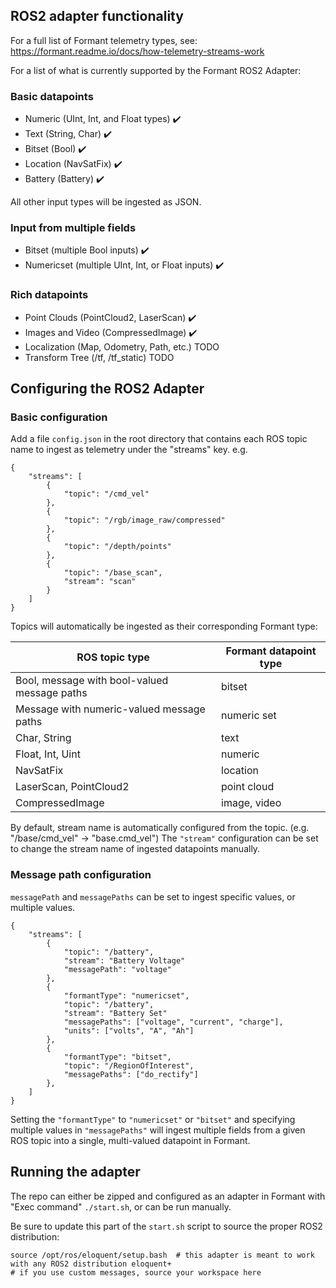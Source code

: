 ## ROS2 adapter functionality

For a full list of Formant telemetry types, see: https://formant.readme.io/docs/how-telemetry-streams-work

For a list of what is currently supported by the Formant ROS2 Adapter:

### Basic datapoints
- Numeric (UInt, Int, and Float types) :heavy_check_mark:
- Text (String, Char) :heavy_check_mark:
- Bitset (Bool) :heavy_check_mark:
- Location (NavSatFix) :heavy_check_mark:
- Battery (Battery) :heavy_check_mark:

All other input types will be ingested as JSON.

### Input from multiple fields
- Bitset (multiple Bool inputs) :heavy_check_mark:
- Numericset (multiple UInt, Int, or Float inputs) :heavy_check_mark:

### Rich datapoints
- Point Clouds (PointCloud2, LaserScan) :heavy_check_mark:
- Images and Video (CompressedImage) :heavy_check_mark:
- Localization (Map, Odometry, Path, etc.) TODO 
- Transform Tree (/tf, /tf_static) TODO

## Configuring the ROS2 Adapter

### Basic configuration

Add a file `config.json` in the root directory that contains each ROS topic name to ingest as telemetry under the "streams" key. e.g.

```
{
    "streams": [
        {
            "topic": "/cmd_vel"
        },
        {
            "topic": "/rgb/image_raw/compressed"
        },
        {
            "topic": "/depth/points"
        },
        {
            "topic": "/base_scan",
            "stream": "scan"
        }
    ]
}
```

Topics will automatically be ingested as their corresponding Formant type:

| ROS topic type                               | Formant datapoint type |
|----------------------------------------------|------------------------|
| Bool, message with bool-valued message paths | bitset                 |
| Message with numeric-valued message paths    | numeric set            |
| Char, String                                 | text                   |
| Float, Int, Uint                             | numeric                |
| NavSatFix                                    | location               |
| LaserScan, PointCloud2                       | point cloud            |
| CompressedImage                              | image, video           |

By default, stream name is automatically configured from the topic. (e.g. "/base/cmd_vel" -> "base.cmd_vel") The `"stream"` configuration can be set to change the stream name of ingested datapoints manually.

### Message path configuration

`messagePath` and `messagePaths` can be set to ingest specific values, or multiple values.

```
{
    "streams": [
        {
            "topic": "/battery",
            "stream": "Battery Voltage"
            "messagePath": "voltage"
        },
        {
            "formantType": "numericset",
            "topic": "/battery",
            "stream": "Battery Set"
            "messagePaths": ["voltage", "current", "charge"],
            "units": ["volts", "A", "Ah"]
        },
        {
            "formantType": "bitset",
            "topic": "/RegionOfInterest",
            "messagePaths": ["do_rectify"]
        },
    ]
}
```

Setting the `"formantType"` to `"numericset"` or `"bitset"` and specifying multiple values in `"messagePaths"` will ingest multiple fields from a given ROS topic into a single, multi-valued datapoint in Formant.

## Running the adapter

The repo can either be zipped and configured as an adapter in Formant with "Exec command" `./start.sh`, or can be run manually.

Be sure to update this part of the `start.sh` script to source the proper ROS2 distribution:
```
source /opt/ros/eloquent/setup.bash  # this adapter is meant to work with any ROS2 distribution eloquent+
# if you use custom messages, source your workspace here
```
